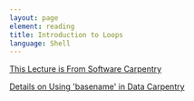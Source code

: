 ```yaml
---
layout: page
element: reading
title: Introduction to Loops
language: Shell
---
```



[This Lecture is From Software Carpentry](https://swcarpentry.github.io/shell-novice/05-loop/index.html)

[Details on Using 'basename' in Data Carpentry](https://datacarpentry.org/shell-genomics/04-redirection/index.html)